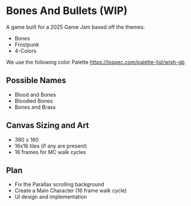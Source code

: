 # Bones And Bullets (WIP)
A game built for a 2025 Game Jam based off the themes:
- Bones
- Frostpunk
- 4-Colors

We use the following color Palette
https://lospec.com/palette-list/wish-gb

## Possible Names
- Blood and Bones
- Bloodied Bones
- Bones and Brass

## Canvas Sizing and Art
- 380 x 160
- 16x16 tiles (if any are present)
- 16 frames for MC walk cycles

## Plan
- Fix the Parallax scrolling background
- Create a Main Character (16 frame walk cycle)
- UI design and implementation
